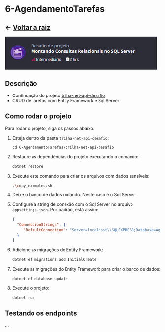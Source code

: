 ﻿# 6-AgendamentoTarefas

## ← [Voltar a raiz](../README.md)

![AgendamentoTarefas](../docs/6-AgendamentoTarefas/ImagemNaDio.png)


## Descrição

- Continuação do projeto [trilha-net-api-desafio](https://github.com/digitalinnovationone/trilha-net-api-desafio)
- CRUD de tarefas com Entity Framework e Sql Server

## Como rodar o projeto

Para rodar o projeto, siga os passos abaixo:

1. Esteja dentro da pasta `trilha-net-api-desafio`:
   ```
   cd 6-AgendamentoTarefas\trilha-net-api-desafio
   ```
2. Restaure as dependências do projeto executando o comando:
    ```bash
    dotnet restore
    ```
3. Execute este comando para criar os arquivos com dados sensíveis:
    ```bash
    .\copy_examples.sh
    ```
4. Deixe o banco de dados rodando. Neste caso é o Sql Server

5. Configure a string de conexão com o Sql Server no arquivo `appsettings.json`. Por padrão, está assim:
    ```json
    {
      "ConnectionStrings": {
         "DefaultConnection": "Server=localhost\\SQLEXPRESS;Database=AgendamentoTarefas;Trusted_Connection=True;TrustServerCertificate=True;"
      }
    }
    ```
6. Adicione as migrações do Entity Framework:
    ```bash
    dotnet ef migrations add InitialCreate
    ```
7. Execute as migrações do Entity Framework para criar o banco de dados:
    ```bash
    dotnet ef database update
    ```
8. Execute o projeto:
    ```bash
    dotnet run
    ```
## Testando os endpoints

...